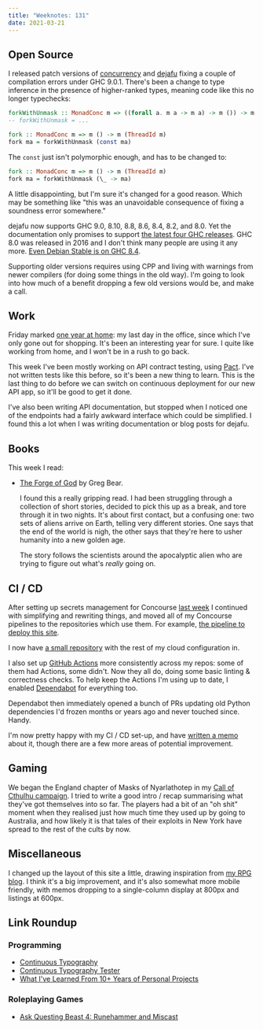 ```yaml
---
title: "Weeknotes: 131"
date: 2021-03-21
---
```


## Open Source

I released patch versions of [concurrency][] and [dejafu][] fixing a
couple of compilation errors under GHC 9.0.1.  There's been a change
to type inference in the presence of higher-ranked types, meaning code
like this no longer typechecks:

```haskell
forkWithUnmask :: MonadConc m => ((forall a. m a -> m a) -> m ()) -> m (ThreadId m)
-- forkWithUnmask = ...

fork :: MonadConc m => m () -> m (ThreadId m)
fork ma = forkWithUnmask (const ma)
```

The `const` just isn't polymorphic enough, and has to be changed to:

```haskell
fork :: MonadConc m => m () -> m (ThreadId m)
fork ma = forkWithUnmask (\_ -> ma)
```

A little disappointing, but I'm sure it's changed for a good reason.
Which may be something like "this was an unavoidable consequence of
fixing a soundness error somewhere."

dejafu now supports GHC 9.0, 8.10, 8.8, 8.6, 8.4, 8.2, and 8.0.  Yet
the documentation only promises to support [the latest four GHC
releases][].  GHC 8.0 was released in 2016 and I don't think many
people are using it any more.  [Even Debian Stable is on GHC 8.4][].

Supporting older versions requires using CPP and living with warnings
from newer compilers (for doing some things in the old way).  I'm
going to look into how much of a benefit dropping a few old versions
would be, and make a call.

[concurrency]: http://hackage.haskell.org/package/concurrency-1.11.0.1
[dejafu]: http://hackage.haskell.org/package/dejafu-2.4.0.2
[the latest four GHC releases]: https://dejafu.readthedocs.io/en/latest/ghc.html
[Even Debian Stable is on GHC 8.4]: https://packages.debian.org/search?keywords=ghc

## Work

Friday marked [one year at home][]: my last day in the office, since
which I've only gone out for shopping.  It's been an interesting year
for sure.  I quite like working from home, and I won't be in a rush to
go back.

This week I've been mostly working on API contract testing, using
[Pact][].  I've not written tests like this before, so it's been a new
thing to learn.  This is the last thing to do before we can switch on
continuous deployment for our new API app, so it'll be good to get it
done.

I've also been writing API documentation, but stopped when I noticed
one of the endpoints had a fairly awkward interface which could be
simplified.  I found this a lot when I was writing documentation or
blog posts for dejafu.

[one year at home]: at-home-for-one-year.html
[Pact]: https://docs.pact.io/


## Books

This week I read:

- [The Forge of God][] by Greg Bear.

  I found this a really gripping read.  I had been struggling through
  a collection of short stories, decided to pick this up as a break,
  and tore through it in two nights.  It's about first contact, but a
  confusing one: two sets of aliens arrive on Earth, telling very
  different stories.  One says that the end of the world is nigh, the
  other says that they're here to usher humanity into a new golden
  age.

  The story follows the scientists around the apocalyptic alien who
  are trying to figure out what's *really* going on.

[The Forge of God]: https://en.wikipedia.org/wiki/The_Forge_of_God


## CI / CD

After setting up secrets management for Concourse [last week][] I
continued with simplifying and rewriting things, and moved all of my
Concourse pipelines to the repositories which use them.  For example,
[the pipeline to deploy this site][].

I now have [a small repository][] with the rest of my cloud
configuration in.

I also set up [GitHub Actions][] more consistently across my repos:
some of them had Actions, some didn't.  Now they all do, doing some
basic linting & correctness checks.  To help keep the Actions I'm
using up to date, I enabled [Dependabot][] for everything too.

Dependabot then immediately opened a bunch of PRs updating old Python
dependencies I'd frozen months or years ago and never touched since.
Handy.

I'm now pretty happy with my CI / CD set-up, and have [written a
memo][] about it, though there are a few more areas of potential
improvement.

[last week]: weeknotes-130.html
[the pipeline to deploy this site]: https://github.com/barrucadu/memo.barrucadu.co.uk/blob/master/concourse/pipeline.yml
[a small repository]: https://github.com/barrucadu/ops
[GitHub Actions]: https://github.com/features/actions
[Dependabot]: https://dependabot.com/
[written a memo]: ci-cd.html


## Gaming

We began the England chapter of Masks of Nyarlathotep in my [Call of
Cthulhu campaign][].  I tried to write a good intro / recap
summarising what they've got themselves into so far.  The players had
a bit of an "oh shit" moment when they realised just how much time
they used up by going to Australia, and how likely it is that tales of
their exploits in New York have spread to the rest of the cults by
now.

[Call of Cthulhu campaign]: campaign-notes-2020-05-call-of-cthulhu.html


## Miscellaneous

I changed up the layout of this site a little, drawing inspiration
from [my RPG blog][].  I think it's a big improvement, and it's also
somewhat more mobile friendly, with memos dropping to a single-column
display at 800px and listings at 600px.

[my RPG blog]: https://www.lookwhattheshoggothdraggedin.com/



## Link Roundup

### Programming

- [Continuous Typography](https://maxkoehler.com/posts/continuous-typography/)
- [Continuous Typography Tester](https://maxkoehler.com/work/continuous-type-tester/)
- [What I've Learned From 10+ Years of Personal Projects](https://benbernardblog.com/what-ive-learned-from-10-years-of-personal-projects/)

### Roleplaying Games

- [Ask Questing Beast 4: Runehammer and Miscast](https://www.youtube.com/watch?v=N10hFki4C94)
